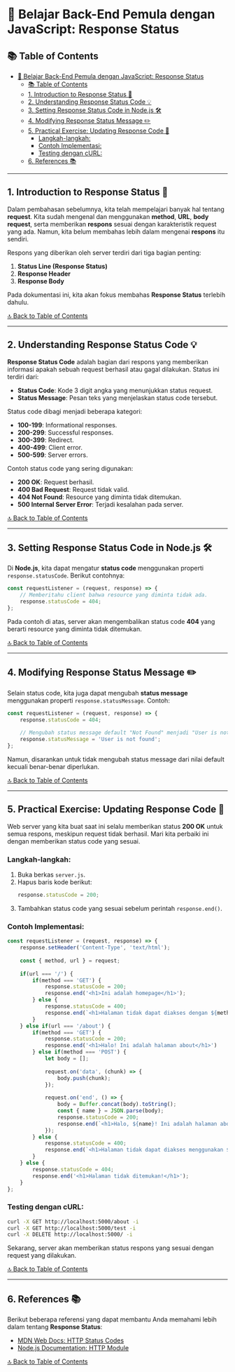 # 🚀 Belajar Back-End Pemula dengan JavaScript: Response Status

## 📚 Table of Contents
- [🚀 Belajar Back-End Pemula dengan JavaScript: Response Status](#-belajar-back-end-pemula-dengan-javascript-response-status)
  - [📚 Table of Contents](#-table-of-contents)
  - [1. Introduction to Response Status 🎯](#1-introduction-to-response-status-)
  - [2. Understanding Response Status Code 💡](#2-understanding-response-status-code-)
  - [3. Setting Response Status Code in Node.js 🛠️](#3-setting-response-status-code-in-nodejs-️)
  - [4. Modifying Response Status Message ✏️](#4-modifying-response-status-message-️)
  - [5. Practical Exercise: Updating Response Code 🚀](#5-practical-exercise-updating-response-code-)
    - [Langkah-langkah:](#langkah-langkah)
    - [Contoh Implementasi:](#contoh-implementasi)
    - [Testing dengan cURL:](#testing-dengan-curl)
  - [6. References 📚](#6-references-)

---

## 1. Introduction to Response Status 🎯

Dalam pembahasan sebelumnya, kita telah mempelajari banyak hal tentang **request**. Kita sudah mengenal dan menggunakan **method**, **URL**, **body request**, serta memberikan **respons** sesuai dengan karakteristik request yang ada. Namun, kita belum membahas lebih dalam mengenai **respons** itu sendiri.

Respons yang diberikan oleh server terdiri dari tiga bagian penting:
1. **Status Line (Response Status)**
2. **Response Header**
3. **Response Body**

Pada dokumentasi ini, kita akan fokus membahas **Response Status** terlebih dahulu.

[🔝 Back to Table of Contents](#table-of-contents)

---

## 2. Understanding Response Status Code 💡

**Response Status Code** adalah bagian dari respons yang memberikan informasi apakah sebuah request berhasil atau gagal dilakukan. Status ini terdiri dari:
- **Status Code**: Kode 3 digit angka yang menunjukkan status request.
- **Status Message**: Pesan teks yang menjelaskan status code tersebut.

Status code dibagi menjadi beberapa kategori:
- **100-199**: Informational responses.
- **200-299**: Successful responses.
- **300-399**: Redirect.
- **400-499**: Client error.
- **500-599**: Server errors.

Contoh status code yang sering digunakan:
- **200 OK**: Request berhasil.
- **400 Bad Request**: Request tidak valid.
- **404 Not Found**: Resource yang diminta tidak ditemukan.
- **500 Internal Server Error**: Terjadi kesalahan pada server.

[🔝 Back to Table of Contents](#table-of-contents)

---

## 3. Setting Response Status Code in Node.js 🛠️

Di **Node.js**, kita dapat mengatur **status code** menggunakan properti `response.statusCode`. Berikut contohnya:

```javascript
const requestListener = (request, response) => {
    // Memberitahu client bahwa resource yang diminta tidak ada.
    response.statusCode = 404;
};
```

Pada contoh di atas, server akan mengembalikan status code **404** yang berarti resource yang diminta tidak ditemukan.

[🔝 Back to Table of Contents](#table-of-contents)

---

## 4. Modifying Response Status Message ✏️

Selain status code, kita juga dapat mengubah **status message** menggunakan properti `response.statusMessage`. Contoh:

```javascript
const requestListener = (request, response) => {
    response.statusCode = 404;
 
    // Mengubah status message default "Not Found" menjadi "User is not found"
    response.statusMessage = 'User is not found';
};
```

Namun, disarankan untuk tidak mengubah status message dari nilai default kecuali benar-benar diperlukan.

[🔝 Back to Table of Contents](#table-of-contents)

---

## 5. Practical Exercise: Updating Response Code 🚀

Web server yang kita buat saat ini selalu memberikan status **200 OK** untuk semua respons, meskipun request tidak berhasil. Mari kita perbaiki ini dengan memberikan status code yang sesuai.

### Langkah-langkah:
1. Buka berkas `server.js`.
2. Hapus baris kode berikut:
   ```javascript
   response.statusCode = 200;
   ```
3. Tambahkan status code yang sesuai sebelum perintah `response.end()`.

### Contoh Implementasi:
```javascript
const requestListener = (request, response) => {
    response.setHeader('Content-Type', 'text/html');
 
    const { method, url } = request;
 
    if(url === '/') {
        if(method === 'GET') {
            response.statusCode = 200;
            response.end('<h1>Ini adalah homepage</h1>');
        } else {
            response.statusCode = 400;
            response.end(`<h1>Halaman tidak dapat diakses dengan ${method} request</h1>`);
        }
    } else if(url === '/about') {
        if(method === 'GET') {
            response.statusCode = 200;
            response.end('<h1>Halo! Ini adalah halaman about</h1>')
        } else if(method === 'POST') {
            let body = [];
    
            request.on('data', (chunk) => {
                body.push(chunk);
            });
 
            request.on('end', () => {
                body = Buffer.concat(body).toString();
                const { name } = JSON.parse(body);
                response.statusCode = 200;
                response.end(`<h1>Halo, ${name}! Ini adalah halaman about</h1>`);
            });
        } else {
            response.statusCode = 400;
            response.end(`<h1>Halaman tidak dapat diakses menggunakan ${method} request</h1>`);
        }
    } else {
        response.statusCode = 404;
        response.end('<h1>Halaman tidak ditemukan!</h1>');
    }
};
```

### Testing dengan cURL:
```bash
curl -X GET http://localhost:5000/about -i
curl -X GET http://localhost:5000/test -i
curl -X DELETE http://localhost:5000/ -i
```

Sekarang, server akan memberikan status respons yang sesuai dengan request yang dilakukan.

[🔝 Back to Table of Contents](#table-of-contents)

---

## 6. References 📚

Berikut beberapa referensi yang dapat membantu Anda memahami lebih dalam tentang **Response Status**:
- [MDN Web Docs: HTTP Status Codes](https://developer.mozilla.org/en-US/docs/Web/HTTP/Status)
- [Node.js Documentation: HTTP Module](https://nodejs.org/api/http.html)

[🔝 Back to Table of Contents](#table-of-contents)

